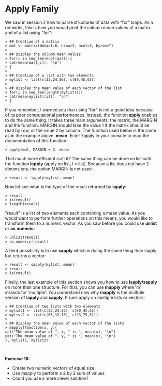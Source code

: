 # Apply Family


We saw in session 2 how to parse structures of data with "for" loops. As a reminder, this is how you would print the column mean values of a matrix and of a list using "for":


```
> ## Creation of a matrix
> mat <- matrix(data=1:6, nrow=2, ncol=3, byrow=T)
>
> ## Display the column mean values
> for(i in seq_len(ncol(mat))){
+ cat(mean(mat[,i]), "\n")
+ }
>
> ## Creation of a list with two elements
> mylist <- list(c(23,24,56), c(89,45,65))
>
> ## Display the mean value of each vector of the list
> for(i in seq_len(length(mylist))){ 
+ cat(mean(mylist[[i]]), "\n")
+ }
```

If you remember, I warned you that using "for" is not a good idea because of its poor computational performances. Instead, the function **apply** enables to do the same thing. It takes three main arguments: the matrix, the MARGIN and the function. MARGIN should take the value 1 if the matrix should be read by row, or the value 2 by column. The function used below is the same as in the example above: **mean**. Enter ?apply in your console to read the documentation of this function.


```
> apply(mat, MARGIN = 2, mean)
```

That much more efficient isn't it? The same thing can be done on list with the function **lapply** (apply on list, l = list). Because a list does not have 2 dimensions, the option MARGIN is not used:


```
> result <- lapply(mylist, mean)
```

Now let see what is the type of the result returned by **lapply**:


```
> result
> is(result)
> length(result)
```

"result" is a list of two elements each containing a mean value. As you would want to perform further operations on this means, you would like to transform them to a numeric vector. As you saw before you could use **unlist** or **as.numeric**:


```
> unlist(result)
> as.numeric(result)
```

A third possibility is to use **sapply** which is doing the same thing than lapply but returns a vector:


```
> result <- sapply(mylist, mean)
> result
> is(result)
```

Finally, the last example of this section shows you how to use **lapply/sapply** on more than one structure. For that, you can use **mapply** where 'm' strands for 'multiple'. You understand now why **mapply** is the multiple version of **lapply** and **sapply**. It runs apply on multiple lists or vectors:


```
> ## Creation of two lists with two elements
> mylist1 <- list(c(23,24,56), c(89,45,65))
> mylist2 <- list(c(65,12,78), c(23,79,32))
>
> ## Display the mean value of each vector of the lists
> mapply(function(x, y){
cat("The mean value of ", x, " is ", mean(x), "\n")
cat("The mean value of ", y, " is ", mean(y), "\n")
}, mylist1, mylist2)
```

<br>

**Exercise 18:**

   + Create two numeric vectors of equal size
   + Use mapply to perform a 2 by 2 sum of values
   + Could you use a more clever solution?
   